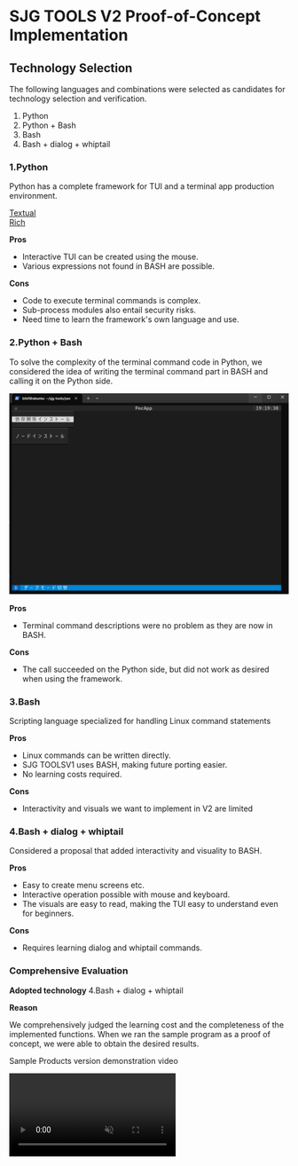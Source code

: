# SJG TOOLS V2 Proof-of-Concept Implementation

## Technology Selection

The following languages and combinations were selected as candidates for technology selection and verification.

1. Python
2. Python + Bash
3. Bash
4. Bash + dialog + whiptail

### 1.Python

Python has a complete framework for TUI and a terminal app production environment.

[ Textual ](https://textual.textualize.io/)  
[ Rich ](https://github.com/Textualize/rich)

**__Pros__**

* Interactive TUI can be created using the mouse.
* Various expressions not found in BASH are possible.

**__Cons__**

* Code to execute terminal commands is complex.
* Sub-process modules also entail security risks.
* Need time to learn the framework's own language and use.

### 2.Python + Bash

To solve the complexity of the terminal command code in Python, we considered the idea of writing the terminal command part in BASH and calling it on the Python side.

![](./python-poc.png)

**__Pros__**

* Terminal command descriptions were no problem as they are now in BASH.

**__Cons__**

* The call succeeded on the Python side, but did not work as desired when using the framework.

### 3.Bash

Scripting language specialized for handling Linux command statements

**__Pros__**

* Linux commands can be written directly.
* SJG TOOLSV1 uses BASH, making future porting easier.
* No learning costs required.

**__Cons__**

* Interactivity and visuals we want to implement in V2 are limited


### 4.Bash + dialog + whiptail

Considered a proposal that added interactivity and visuality to BASH.

**__Pros__**

* Easy to create menu screens etc.
* Interactive operation possible with mouse and keyboard.
* The visuals are easy to read, making the TUI easy to understand even for beginners.

**__Cons__**

* Requires learning dialog and whiptail commands.


### Comprehensive Evaluation

**__Adopted technology__**
4.Bash + dialog + whiptail

**__Reason__**

We comprehensively judged the learning cost and the completeness of the implemented functions.
When we ran the sample program as a proof of concept, we were able to obtain the desired results.


Sample Products version demonstration video
<div><video controls src="https://github.com/btbf/sjg-tools/raw/main/poc/poc-sampleApp.mp4" muted="false"></video></div>

